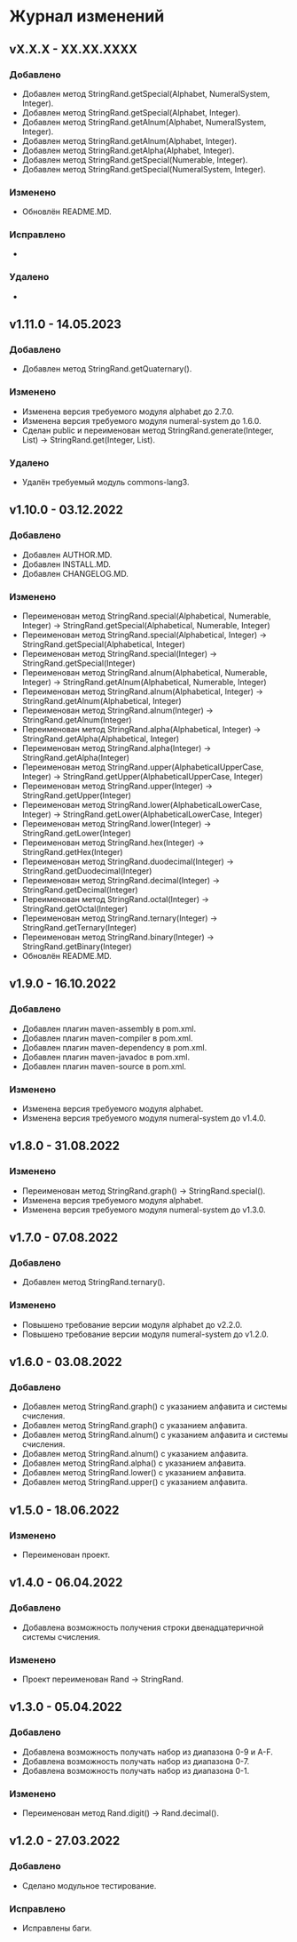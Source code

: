 # Журнал изменений
## vX.X.X - XX.XX.XXXX
### Добавлено
* Добавлен метод StringRand.getSpecial(Alphabet, NumeralSystem, Integer).
* Добавлен метод StringRand.getSpecial(Alphabet, Integer).
* Добавлен метод StringRand.getAlnum(Alphabet, NumeralSystem, Integer).
* Добавлен метод StringRand.getAlnum(Alphabet, Integer).
* Добавлен метод StringRand.getAlpha(Alphabet, Integer).
* Добавлен метод StringRand.getSpecial(Numerable, Integer).
* Добавлен метод StringRand.getSpecial(NumeralSystem, Integer).

### Изменено
* Обновлён README.MD.

### Исправлено
*

### Удалено
*

## v1.11.0 - 14.05.2023
### Добавлено
* Добавлен метод StringRand.getQuaternary().

### Изменено
* Изменена версия требуемого модуля alphabet до 2.7.0.
* Изменена версия требуемого модуля numeral-system до 1.6.0.
* Сделан public и переименован метод StringRand.generate(Integer, List) -> StringRand.get(Integer, List).

### Удалено
* Удалён требуемый модуль commons-lang3.

## v1.10.0 - 03.12.2022
### Добавлено
* Добавлен AUTHOR.MD.
* Добавлен INSTALL.MD.
* Добавлен CHANGELOG.MD.

### Изменено
* Переименован метод StringRand.special(Alphabetical, Numerable, Integer) -> StringRand.getSpecial(Alphabetical, Numerable, Integer)
* Переименован метод StringRand.special(Alphabetical, Integer) -> StringRand.getSpecial(Alphabetical, Integer)
* Переименован метод StringRand.special(Integer) -> StringRand.getSpecial(Integer)
* Переименован метод StringRand.alnum(Alphabetical, Numerable, Integer) -> StringRand.getAlnum(Alphabetical, Numerable, Integer)
* Переименован метод StringRand.alnum(Alphabetical, Integer) -> StringRand.getAlnum(Alphabetical, Integer)
* Переименован метод StringRand.alnum(Integer) -> StringRand.getAlnum(Integer)
* Переименован метод StringRand.alpha(Alphabetical, Integer) -> StringRand.getAlpha(Alphabetical, Integer)
* Переименован метод StringRand.alpha(Integer) -> StringRand.getAlpha(Integer)
* Переименован метод StringRand.upper(AlphabeticalUpperCase, Integer) -> StringRand.getUpper(AlphabeticalUpperCase, Integer)
* Переименован метод StringRand.upper(Integer) -> StringRand.getUpper(Integer)
* Переименован метод StringRand.lower(AlphabeticalLowerCase, Integer) -> StringRand.getLower(AlphabeticalLowerCase, Integer)
* Переименован метод StringRand.lower(Integer) -> StringRand.getLower(Integer)
* Переименован метод StringRand.hex(Integer) -> StringRand.getHex(Integer)
* Переименован метод StringRand.duodecimal(Integer) -> StringRand.getDuodecimal(Integer)
* Переименован метод StringRand.decimal(Integer) -> StringRand.getDecimal(Integer)
* Переименован метод StringRand.octal(Integer) -> StringRand.getOctal(Integer)
* Переименован метод StringRand.ternary(Integer) -> StringRand.getTernary(Integer)
* Переименован метод StringRand.binary(Integer) -> StringRand.getBinary(Integer)
* Обновлён README.MD.

## v1.9.0 - 16.10.2022
### Добавлено
* Добавлен плагин maven-assembly в pom.xml.
* Добавлен плагин maven-compiler в pom.xml.
* Добавлен плагин maven-dependency в pom.xml.
* Добавлен плагин maven-javadoc в pom.xml.
* Добавлен плагин maven-source в pom.xml.

### Изменено
* Изменена версия требуемого модуля alphabet.
* Изменена версия требуемого модуля numeral-system до v1.4.0.

## v1.8.0 - 31.08.2022
### Изменено
* Переименован метод StringRand.graph() -> StringRand.special().
* Изменена версия требуемого модуля alphabet.
* Изменена версия требуемого модуля numeral-system до v1.3.0.

## v1.7.0 - 07.08.2022
### Добавлено
* Добавлен метод StringRand.ternary().

### Изменено
* Повышено требование версии модуля alphabet до v2.2.0.
* Повышено требование версии модуля numeral-system до v1.2.0.

## v1.6.0 - 03.08.2022
### Добавлено
* Добавлен метод StringRand.graph() с указанием алфавита и системы счисления.
* Добавлен метод StringRand.graph() с указанием алфавита.
* Добавлен метод StringRand.alnum() с указанием алфавита и системы счисления.
* Добавлен метод StringRand.alnum() с указанием алфавита.
* Добавлен метод StringRand.alpha() с указанием алфавита.
* Добавлен метод StringRand.lower() с указанием алфавита.
* Добавлен метод StringRand.upper() с указанием алфавита.

## v1.5.0 - 18.06.2022
### Изменено
* Переименован проект.

## v1.4.0 - 06.04.2022
### Добавлено
* Добавлена возможность получения строки двенадцатеричной системы счисления.

### Изменено
* Проект переименован Rand -> StringRand.

## v1.3.0 - 05.04.2022
### Добавлено
* Добавлена возможность получать набор из диапазона 0-9 и A-F.
* Добавлена возможность получать набор из диапазона 0-7.
* Добавлена возможность получать набор из диапазона 0-1.

### Изменено
* Переименован метод Rand.digit() -> Rand.decimal().

## v1.2.0 - 27.03.2022
### Добавлено
* Сделано модульное тестирование.

### Исправлено
* Исправлены баги.
